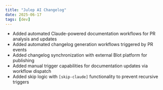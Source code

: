 ```yaml
---
title: "Julep AI Changelog"
date: 2025-06-17
tags: [dev]
---
```


- Added automated Claude-powered documentation workflows for PR analysis and updates
- Added automated changelog generation workflows triggered by PR events
- Added changelog synchronization with external Blot platform for publishing
- Added manual trigger capabilities for documentation updates via workflow dispatch
- Added skip logic with `[skip-claude]` functionality to prevent recursive triggers